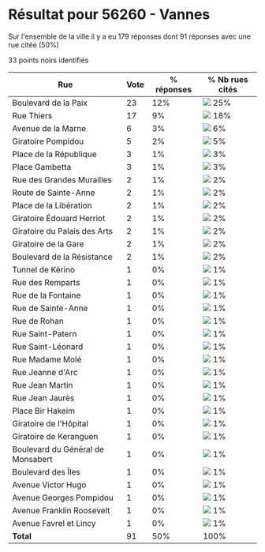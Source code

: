 # Résultat pour 56260 - Vannes

Sur l'ensemble de la ville il y a eu 179 réponses dont 91 réponses avec une rue citée (50%)

33 points noirs identifiés

| Rue | Vote | % réponses | % Nb rues cités|
|-----|------|------------|----------------|
| Boulevard de la Paix | 23 | 12% | <img src="../../img/bar_25.gif" />&nbsp;25%|
| Rue Thiers | 17 | 9% | <img src="../../img/bar_18.gif" />&nbsp;18%|
| Avenue de la Marne | 6 | 3% | <img src="../../img/bar_6.gif" />&nbsp;6%|
| Giratoire Pompidou | 5 | 2% | <img src="../../img/bar_5.gif" />&nbsp;5%|
| Place de la République | 3 | 1% | <img src="../../img/bar_3.gif" />&nbsp;3%|
| Place Gambetta | 3 | 1% | <img src="../../img/bar_3.gif" />&nbsp;3%|
| Rue des Grandes Murailles | 2 | 1% | <img src="../../img/bar_2.gif" />&nbsp;2%|
| Route de Sainte-Anne | 2 | 1% | <img src="../../img/bar_2.gif" />&nbsp;2%|
| Place de la Libération | 2 | 1% | <img src="../../img/bar_2.gif" />&nbsp;2%|
| Giratoire Édouard Herriot | 2 | 1% | <img src="../../img/bar_2.gif" />&nbsp;2%|
| Giratoire du Palais des Arts | 2 | 1% | <img src="../../img/bar_2.gif" />&nbsp;2%|
| Giratoire de la Gare | 2 | 1% | <img src="../../img/bar_2.gif" />&nbsp;2%|
| Boulevard de la Résistance | 2 | 1% | <img src="../../img/bar_2.gif" />&nbsp;2%|
| Tunnel de Kérino | 1 | 0% | <img src="../../img/bar_1.gif" />&nbsp;1%|
| Rue des Remparts | 1 | 0% | <img src="../../img/bar_1.gif" />&nbsp;1%|
| Rue de la Fontaine | 1 | 0% | <img src="../../img/bar_1.gif" />&nbsp;1%|
| Rue de Sainte-Anne | 1 | 0% | <img src="../../img/bar_1.gif" />&nbsp;1%|
| Rue de Rohan | 1 | 0% | <img src="../../img/bar_1.gif" />&nbsp;1%|
| Rue Saint-Patern | 1 | 0% | <img src="../../img/bar_1.gif" />&nbsp;1%|
| Rue Saint-Léonard | 1 | 0% | <img src="../../img/bar_1.gif" />&nbsp;1%|
| Rue Madame Molé | 1 | 0% | <img src="../../img/bar_1.gif" />&nbsp;1%|
| Rue Jeanne d'Arc | 1 | 0% | <img src="../../img/bar_1.gif" />&nbsp;1%|
| Rue Jean Martin | 1 | 0% | <img src="../../img/bar_1.gif" />&nbsp;1%|
| Rue Jean Jaurès | 1 | 0% | <img src="../../img/bar_1.gif" />&nbsp;1%|
| Place Bir Hakeim | 1 | 0% | <img src="../../img/bar_1.gif" />&nbsp;1%|
| Giratoire de l'Hôpital | 1 | 0% | <img src="../../img/bar_1.gif" />&nbsp;1%|
| Giratoire de Keranguen | 1 | 0% | <img src="../../img/bar_1.gif" />&nbsp;1%|
| Boulevard du Général de Monsabert | 1 | 0% | <img src="../../img/bar_1.gif" />&nbsp;1%|
| Boulevard des Îles | 1 | 0% | <img src="../../img/bar_1.gif" />&nbsp;1%|
| Avenue Victor Hugo | 1 | 0% | <img src="../../img/bar_1.gif" />&nbsp;1%|
| Avenue Georges Pompidou | 1 | 0% | <img src="../../img/bar_1.gif" />&nbsp;1%|
| Avenue Franklin Roosevelt | 1 | 0% | <img src="../../img/bar_1.gif" />&nbsp;1%|
| Avenue Favrel et Lincy | 1 | 0% | <img src="../../img/bar_1.gif" />&nbsp;1%|
| **Total** | 91 | 50% | 100%|
